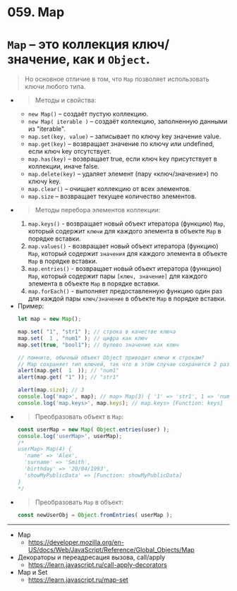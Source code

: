 # 059. Map

# `Map` – это коллекция ключ/значение, как и `Object`. 
> Но основное отличие в том, что `Map` позволяет использовать ключи любого типа.
- >Методы и свойства:
	- `new Map()` – создаёт пустую коллекцию.
	- `new Map( iterable )` – создаёт коллекцию, заполненную данными из "iterable".
	- `map.set(key, value)` – записывает по ключу key значение value.
	- `map.get(key)` – возвращает значение по ключу или undefined, если ключ key отсутствует.
	- `map.has(key)` – возвращает true, если ключ key присутствует в коллекции, иначе false.
	- `map.delete(key)` – удаляет элемент (пару «ключ/значение») по ключу key.
	- `map.clear()` – очищает коллекцию от всех элементов.
	- `map.size` – возвращает текущее количество элементов.
- >Методы перебора элементов коллекции:
	1. `map.keys()` - возвращает новый объект итератора (функцию) `Map`, который содержит `ключи` для каждого элемента в объекте `Map` в порядке вставки.
	1. `map.values()` - возвращает новый объект итератора (функцию) `Map`, который содержит `значения` для каждого элемента в объекте `Map` в порядке вставки.
	1. `map.entries()` - возвращает новый объект итератора (функцию) `Map`, который содержит пары `[ключ, значение]` для каждого элемента в объекте `Map` в порядке вставки.
	1. `map.forEach()` - выполняет предоставленную функцию один раз для каждой пары `ключ/значение` в объекте `Map` в порядке вставки.
- Пример:
	```javascript
	let map = new Map();

	map.set( "1", "str1" ); // строка в качестве ключа
	map.set(  1 , "num1" ); // цифра как ключ
	map.set(true, "bool1"); // булево значение как ключ

	// помните, обычный объект Object приводит ключи к строкам?
	// Map сохраняет тип ключей, так что в этом случае сохранится 2 разных значения:
	alert(map.get(  1  )); // "num1"
	alert(map.get( "1" )); // "str1"

	alert(map.size); // 3
	console.log('map>', map); // map> Map(3) { '1' => 'str1', 1 => 'num1', true => 'bool1' }
	console.log('map.keys>', map.keys); // map.keys> [Function: keys]
	```
- >Преобразовать объект в `Map`:
	```javascript
	const userMap = new Map( Object.entries(user) );
	console.log('userMap>', userMap);
	/*
	userMap> Map(4) {
	  'name' => 'Alex',
	  'surname' => 'Smith',
	  'birthday' => '20/04/1993',
	  'showMyPublicData' => [Function: showMyPublicData]
	}
	*/
	```
- >Преобразовать `Map` в объект:
	```javascript
	const newUserObj = Object.fromEntries( userMap );
	```

---

- Map
	- https://developer.mozilla.org/en-US/docs/Web/JavaScript/Reference/Global_Objects/Map
- Декораторы и переадресация вызова, call/apply
	- https://learn.javascript.ru/call-apply-decorators
- Map и Set
	- https://learn.javascript.ru/map-set
